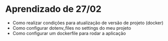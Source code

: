 # Aprendizado de 27/02
- Como realizar condições para atualização de versão de projeto (docker)
- Como configurar dotenv_files no settings do meu projeto 
- Como configurar um dockerfile para rodar a aplicação